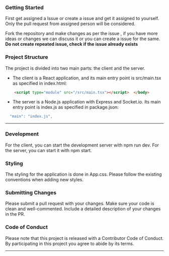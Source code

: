 ### **Getting Started**

First get assigned a Issue or create a issue and get it assigned to yourself.
Only the pull request from assigned person will be considered.

Fork the repository and make changes as per the issue , if you have more ideas or changes we can discuss it or you can create a issue for the same.
**Do not create repeated issue, check if the issue already exists**

### **Project Structure**

The project is divided into two main parts: the client and the server.

- The client is a React application, and its main entry point is src/main.tsx as specified in index.html:

```html
    <script type="module" src="/src/main.tsx"></script>  </body>
```

- The server is a Node.js application with Express and Socket.io. Its main entry point is index.js as specified in package.json:

```javascript
  "main": "index.js",
```
---

### **Development**

For the client, you can start the development server with npm run dev. For the server, you can start it with npm start.


### **Styling**

The styling for the application is done in App.css. Please follow the existing conventions when adding new styles.


### **Submitting Changes**

Please submit a pull request with your changes. Make sure your code is clean and well-commented. Include a detailed description of your changes in the PR.


### **Code of Conduct**

Please note that this project is released with a Contributor Code of Conduct. By participating in this project you agree to abide by its terms.

---
